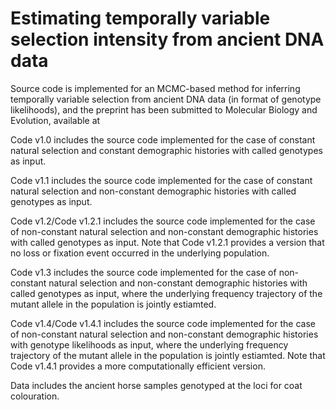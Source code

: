 # Estimating temporally variable selection intensity from ancient DNA data
Source code is implemented for an MCMC-based method for inferring temporally variable selection from ancient DNA data (in format of genotype likelihoods), and the preprint has been submitted to Molecular Biology and Evolution, available at

Code v1.0 includes the source code implemented for the case of constant natural selection and constant demographic histories with called genotypes as input.

Code v1.1 includes the source code implemented for the case of constant natural selection and non-constant demographic histories with called genotypes as input.

Code v1.2/Code v1.2.1 includes the source code implemented for the case of non-constant natural selection and non-constant demographic histories with called genotypes as input. Note that Code v1.2.1 provides a version that no loss or fixation event occurred in the underlying population.

Code v1.3 includes the source code implemented for the case of non-constant natural selection and non-constant demographic histories with called genotypes as input, where the underlying frequency trajectory of the mutant allele in the population is jointly estiamted.

Code v1.4/Code v1.4.1 includes the source code implemented for the case of non-constant natural selection and non-constant demographic histories with genotype likelihoods as input, where the underlying frequency trajectory of the mutant allele in the population is jointly estiamted. Note that Code v1.4.1 provides a more computationally efficient version.

Data includes the ancient horse samples genotyped at the loci for coat colouration.

